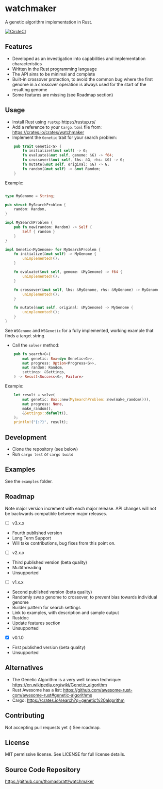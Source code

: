 # watchmaker

A genetic algorithm implementation in Rust.

[![CircleCI](https://circleci.com/gh/thomasbratt/watchmaker/tree/main.svg?style=svg)](https://circleci.com/gh/thomasbratt/watchmaker/tree/main)

## Features

* Developed as an investigation into capabilities and implementation characteristics
* Written in the Rust programming language
* The API aims to be minimal and complete
* Built-in crossover protection, to avoid the common bug where the first genome in a crossover operation is always used for the start of the resulting genome
* Some features are missing (see Roadmap section)

## Usage

* Install Rust using `rustup` <https://rustup.rs/>
* Add a reference to your `Cargo.toml` file from: <https://crates.io/crates/watchmaker>
* Implement the `Genetic` trait for your search problem:
```rust
    pub trait Genetic<G> {
        fn initialize(&mut self) -> G;
        fn evaluate(&mut self, genome: &G) -> f64;
        fn crossover(&mut self, lhs: &G, rhs: &G) -> G;
        fn mutate(&mut self, original: &G) -> G;
        fn random(&mut self) -> &mut Random;
    }
```
Example:
```rust

type MyGenome = String;

pub struct MySearchProblem {
    random: Random,
}

impl MySearchProblem {
    pub fn new(random: Random) -> Self {
        Self { random }
    }
}

impl Genetic<MyGenome> for MySearchProblem {
    fn initialize(&mut self) -> MyGenome {
        unimplemented!();
    }

    fn evaluate(&mut self, genome: &MyGenome) -> f64 {
        unimplemented!();
    }

    fn crossover(&mut self, lhs: &MyGenome, rhs: &MyGenome) -> MyGenome {
        unimplemented!();
    }

    fn mutate(&mut self, original: &MyGenome) -> MyGenome {
        unimplemented!();
    }
}
```
See `WSGenome` and `WSGenetic` for a fully implemented, working example that finds a target string.
* Call the `solver` method:
```rust
    pub fn search<G>(
        mut genetic: Box<dyn Genetic<G>>,
        mut progress: Option<Progress<G>>,
        mut random: Random,
        settings: &Settings,
    ) -> Result<Success<G>, Failure>
```
Example:
```rust
    let result = solve(
        mut genetic: Box::new(MySearchProblem::new(make_random())),
        mut progress: None,
        make_random(),
        &Settings::default(),
    );
    println!("{:?}", result);
```

## Development

* Clone the repository (see below)
* Run `cargo test` or `cargo build`

## Examples

See the `examples` folder.

## Roadmap

Note major version increment with each major release.
API changes will not be backwards compatible between major releases.

- [ ] v3.x.x

* Fourth published version
* Long Term Support
* Will take contributions, bug fixes from this point on.

- [ ] v2.x.x

* Third published version (beta quality)
* Multithreading
* Unsupported

- [ ] v1.x.x

* Second published version (beta quality)
* Randomly swap genome to crossover, to prevent bias towards individual genome
* Builder pattern for search settings
* Link to examples, with description and sample output
* Rustdoc
* Update features section
* Unsupported

- [x] v0.1.0

* First published version (beta quality)
* Unsupported

## Alternatives

* The Genetic Algorithm is a very well known technique:
<https://en.wikipedia.org/wiki/Genetic_algorithm>
* Rust Awesome has a list: <https://github.com/awesome-rust-com/awesome-rust#genetic-algorithms>
* Cargo: <https://crates.io/search?q=genetic%20algorithm>

## Contributing

Not accepting pull requests yet :)
See roadmap.

## License

MIT permissive license. See LICENSE for full license details.

## Source Code Repository

<https://github.com/thomasbratt/watchmaker>
